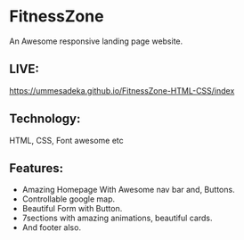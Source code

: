 # FitnessZone
An Awesome responsive landing page website.

## LIVE:
https://ummesadeka.github.io/FitnessZone-HTML-CSS/index
## Technology: 
HTML, CSS, Font awesome etc

## Features:
* Amazing Homepage With Awesome nav bar and, Buttons.
* Controllable google map.
* Beautiful Form with Button.
* 7sections with amazing animations, beautiful cards.
* And footer also.

